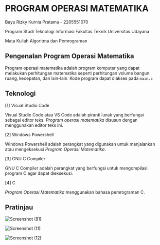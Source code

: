 # PROGRAM OPERASI MATEMATIKA

Bayu Rizky Kurnia Pratama - 2205551070

Program Studi Teknologi Informasi Fakultas Teknik Universitas Udayana

Mata Kuliah Algoritma dan Pemrograman

## Pengenalan Program Operasi Matematika 

Program operasi matematika adalah program komputer yang dapat melakukan perhitungan matematika seperti perhitungan volume bangun ruang, kecepatan, dan lain-lain. Kode program dapat diakses pada `main.c`

## Teknologi

[1] Visual Studio Code

Visual Studio Code atau VS Code adalah piranti lunak yang berfungai sebagai editor teks. _Program operasi matematika_ disusun dengan menggunakan editor teks ini. 

[2] Windows Powershell

Windows Powershell adalah perangkat yang digunakan untuk menjalankan atau mengeksekusi _Program Operasi Matematika_.

[3] GNU C Compiler

GNU C Compiler adalah perangkat yang berfungsi untuk mengompilasi program C agar dapat dieksekusi.

[4] C

_Program Operasi Matematika_ menggunakan bahasa pemrograman C.


## Pratinjau

![Screenshot (81)](https://user-images.githubusercontent.com/87742568/196034203-6c581d87-9f9e-40ae-bf50-8d211d5fcfd3.png)

![Screenshot (11)](https://user-images.githubusercontent.com/87742568/196034208-3b4d51e6-5846-4a1a-a68b-1c95df5b8e7d.png)

![Screenshot (12)](https://user-images.githubusercontent.com/87742568/196034223-066113a3-8692-44f5-9e0b-1eeb04582bc6.png)
